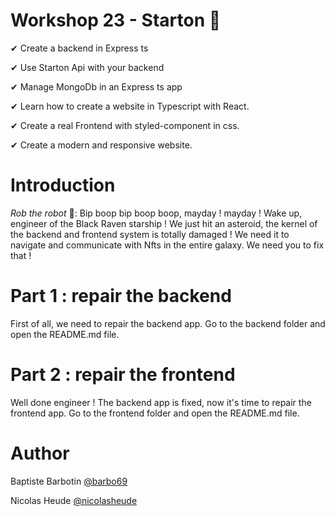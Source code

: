 # Workshop 23 - Starton 🚀

✔ Create a backend in Express ts

✔ Use Starton Api with your backend 

✔ Manage MongoDb in an Express ts app

✔ Learn how to create a website in Typescript with React.

✔ Create a real Frontend with styled-component in css.️

✔ Create a modern and responsive website.

# Introduction

*Rob the robot* 🤖: Bip boop bip boop boop, mayday ! mayday ! Wake up, engineer of the Black Raven starship ! We just hit an asteroid, the kernel of the backend and frontend system is totally damaged ! We need it to navigate and communicate with Nfts in the entire galaxy. We need you to fix that !

# Part 1 : repair the backend

First of all, we need to repair the backend app. Go to the backend folder and open the README.md file.

# Part 2 : repair the frontend

Well done engineer ! The backend app is fixed, now it's time to repair the frontend app. Go to the frontend folder and open the README.md file.

# Author

Baptiste Barbotin [@barbo69](https://github.com/barbo69)

Nicolas Heude [@nicolasheude](https://github.com/nicolasheude)
